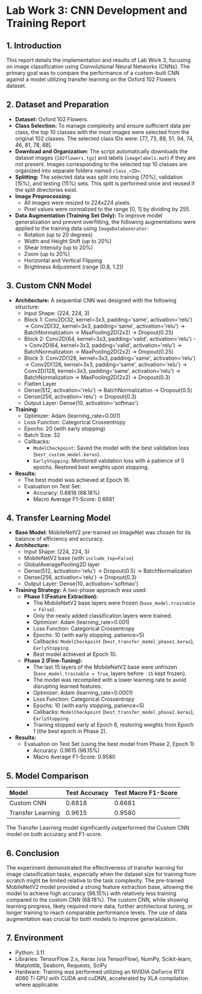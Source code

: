 # Lab Work 3: CNN Development and Training Report

## 1. Introduction

This report details the implementation and results of Lab Work 3, focusing on image classification using Convolutional Neural Networks (CNNs). The primary goal was to compare the performance of a custom-built CNN against a model utilizing transfer learning on the Oxford 102 Flowers dataset.

## 2. Dataset and Preparation

*   **Dataset:** Oxford 102 Flowers.
*   **Class Selection:** To manage complexity and ensure sufficient data per class, the top 10 classes with the most images were selected from the original 102 classes. The selected class IDs were: [77, 73, 89, 51, 94, 74, 46, 81, 78, 88].
*   **Download and Organization:** The script automatically downloads the dataset images (`102flowers.tgz`) and labels (`imagelabels.mat`) if they are not present. Images corresponding to the selected top 10 classes are organized into separate folders named `class_<ID>`.
*   **Splitting:** The selected data was split into training (70%), validation (15%), and testing (15%) sets. This split is performed once and reused if the split directories exist.
*   **Image Preprocessing:**
    *   All images were resized to 224x224 pixels.
    *   Pixel values were normalized to the range [0, 1] by dividing by 255.
*   **Data Augmentation (Training Set Only):** To improve model generalization and prevent overfitting, the following augmentations were applied to the training data using `ImageDataGenerator`:
    *   Rotation (up to 20 degrees)
    *   Width and Height Shift (up to 20%)
    *   Shear Intensity (up to 20%)
    *   Zoom (up to 20%)
    *   Horizontal and Vertical Flipping
    *   Brightness Adjustment (range [0.8, 1.2])

## 3. Custom CNN Model

*   **Architecture:** A sequential CNN was designed with the following structure:
    *   Input Shape: (224, 224, 3)
    *   Block 1: Conv2D(32, kernel=3x3, padding='same', activation='relu') -> Conv2D(32, kernel=3x3, padding='same', activation='relu') -> BatchNormalization -> MaxPooling2D(2x2) -> Dropout(0.25)
    *   Block 2: Conv2D(64, kernel=3x3, padding='valid', activation='relu') -> Conv2D(64, kernel=3x3, padding='valid', activation='relu') -> BatchNormalization -> MaxPooling2D(2x2) -> Dropout(0.25)
    *   Block 3: Conv2D(128, kernel=3x3, padding='same', activation='relu') -> Conv2D(128, kernel=3x3, padding='same', activation='relu') -> Conv2D(128, kernel=3x3, padding='same', activation='relu') -> BatchNormalization -> MaxPooling2D(2x2) -> Dropout(0.3)
    *   Flatten Layer
    *   Dense(512, activation='relu') -> BatchNormalization -> Dropout(0.5)
    *   Dense(256, activation='relu') -> Dropout(0.3)
    *   Output Layer: Dense(10, activation='softmax')
*   **Training:**
    *   Optimizer: Adam (learning_rate=0.001)
    *   Loss Function: Categorical Crossentropy
    *   Epochs: 20 (with early stopping)
    *   Batch Size: 32
    *   Callbacks:
        *   `ModelCheckpoint`: Saved the model with the best validation loss (`best_custom_model.keras`).
        *   `EarlyStopping`: Monitored validation loss with a patience of 5 epochs. Restored best weights upon stopping.
*   **Results:**
    *   The best model was achieved at Epoch 16.
    *   Evaluation on Test Set:
        *   Accuracy: 0.6818 (68.18%)
        *   Macro Average F1-Score: 0.6681

## 4. Transfer Learning Model

*   **Base Model:** MobileNetV2 pre-trained on ImageNet was chosen for its balance of efficiency and accuracy.
*   **Architecture:**
    *   Input Shape: (224, 224, 3)
    *   MobileNetV2 base (with `include_top=False`)
    *   GlobalAveragePooling2D layer
    *   Dense(512, activation='relu') -> Dropout(0.5) -> BatchNormalization
    *   Dense(256, activation='relu') -> Dropout(0.3)
    *   Output Layer: Dense(10, activation='softmax')
*   **Training Strategy:** A two-phase approach was used:
    *   **Phase 1 (Feature Extraction):**
        *   The MobileNetV2 base layers were frozen (`base_model.trainable = False`).
        *   Only the newly added classification layers were trained.
        *   Optimizer: Adam (learning_rate=0.001)
        *   Loss Function: Categorical Crossentropy
        *   Epochs: 10 (with early stopping, patience=5)
        *   Callbacks: `ModelCheckpoint` (`best_transfer_model_phase1.keras`), `EarlyStopping`.
        *   Best model achieved at Epoch 10.
    *   **Phase 2 (Fine-Tuning):**
        *   The last 15 layers of the MobileNetV2 base were unfrozen (`base_model.trainable = True`, layers before `-15` kept frozen).
        *   The model was recompiled with a lower learning rate to avoid disrupting learned features.
        *   Optimizer: Adam (learning_rate=0.0001)
        *   Loss Function: Categorical Crossentropy
        *   Epochs: 10 (with early stopping, patience=5)
        *   Callbacks: `ModelCheckpoint` (`best_transfer_model_phase2.keras`), `EarlyStopping`.
        *   Training stopped early at Epoch 6, restoring weights from Epoch 1 (the best epoch in Phase 2).
*   **Results:**
    *   Evaluation on Test Set (using the best model from Phase 2, Epoch 1):
        *   Accuracy: 0.9615 (96.15%)
        *   Macro Average F1-Score: 0.9580

## 5. Model Comparison

| Model               | Test Accuracy | Test Macro F1-Score |
| :------------------ | :------------ | :------------------ |
| Custom CNN          | 0.6818        | 0.6681              |
| Transfer Learning   | 0.9615        | 0.9580              |

The Transfer Learning model significantly outperformed the Custom CNN model on both accuracy and F1-score.

## 6. Conclusion

The experiment demonstrated the effectiveness of transfer learning for image classification tasks, especially when the dataset size for training from scratch might be limited relative to the task complexity. The pre-trained MobileNetV2 model provided a strong feature extraction base, allowing the model to achieve high accuracy (96.15%) with relatively less training compared to the custom CNN (68.18%). The custom CNN, while showing learning progress, likely required more data, further architectural tuning, or longer training to reach comparable performance levels. The use of data augmentation was crucial for both models to improve generalization.

## 7. Environment

*   Python: 3.11
*   Libraries: TensorFlow 2.x, Keras (via TensorFlow), NumPy, Scikit-learn, Matplotlib, Seaborn, Requests, SciPy
*   Hardware: Training was performed utilizing an NVIDIA GeForce RTX 4060 Ti GPU with CUDA and cuDNN, accelerated by XLA compilation where applicable.